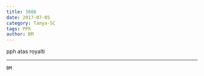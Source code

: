 ```yaml
---
title: 3886
date: 2017-07-05
category: Tanya-SC
tags: PPh
author: BM
---
```


pph atas royalti

---



`BM`

